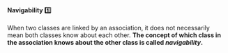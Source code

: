 <link rel="stylesheet" href="{{baseUrl}}/css/textbook.css">

<div class="website-content">

<div id="title">

#### Navigability :one:

</div>

<div id="body">

When two classes are linked by an association, it does not necessarily mean both classes know about each other. **The concept of which class in the association knows about the other class is called _navigability_.**

<dynamic-panel src="../../../uml/classDiagrams/associations/navigability/full.md" header=":mortar_board: UML &rarr; Class Diagrams &rarr; Associations &rarr; Navigability" />

<p/>

</div>

<div id="extras">

<include src="exercises.md" />

<div>

</div>
